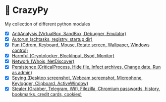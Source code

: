 
# :mushroom: CrazyPy

My collection of different python modules

 - [X] [AntiAnalysis (VirtualBox, SandBox, Debugger, Emulator)](AntiAnalysis)
 - [X] [Autorun (schtasks, registry, startup dir)](Autorun)
 - [X] [Fun (Cdrom, Keyboard, Mouse, Rotate screen, Wallpaper, Windows control)](Fun)
 - [X] [Harmful (Cryptolocker, BlockInput, Bsod, Monitor)](Harmful)
 - [X] [Network (Whois, NetDiscover)](Network)
 - [X] [Persistence (CriticalProcess, Hide file, Infect archives, Change date, Run as admin)](Persistence)
 - [X] [Spying (Desktop screenshot, Webcam screenshot, Microphone, Keylogger, Clipboard, ActiveWindow)](Spying)
 - [X] [Stealer (Grabber, Telegram, Wifi, Filezilla, Chromium passwords, history, bookmarks, credit cards, cookies)](Stealer)
